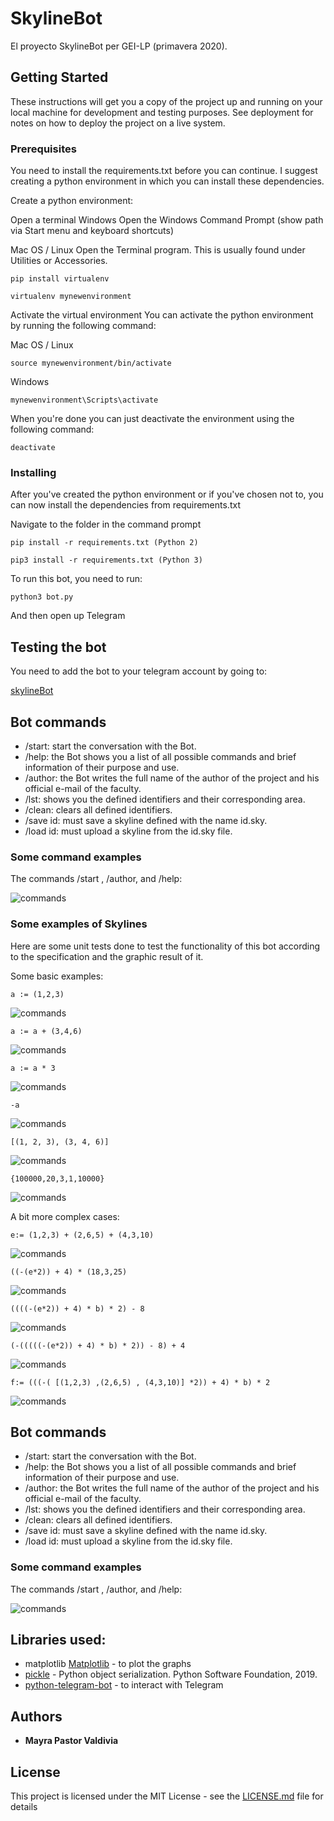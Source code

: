 # SkylineBot

El proyecto SkylineBot per GEI-LP (primavera 2020).

## Getting Started

These instructions will get you a copy of the project up and running on your local machine for development and testing purposes. See deployment for notes on how to deploy the project on a live system.

### Prerequisites

You need to install the requirements.txt before you can continue. I suggest creating a python environment in which you can install these dependencies.

Create a python environment:

Open a terminal
Windows
Open the Windows Command Prompt (show path via Start menu and keyboard shortcuts)

Mac OS / Linux
Open the Terminal program. This is usually found under Utilities or Accessories.

```
pip install virtualenv

```

```
virtualenv mynewenvironment

```
Activate the virtual environment
You can activate the python environment by running the following command:

Mac OS / Linux
```
source mynewenvironment/bin/activate
```
Windows
```
mynewenvironment\Scripts\activate

```

When you're done you can just deactivate the environment using the following command:
```
deactivate

```

### Installing

After you've created the python environment or if you've chosen not to, you can now install the dependencies from requirements.txt

Navigate to the folder in the command prompt

```
pip install -r requirements.txt (Python 2)

pip3 install -r requirements.txt (Python 3)

```

To run this bot, you need to run:

```
python3 bot.py
```

And then open up Telegram

## Testing the bot

You need to add the bot to your telegram account by going to:

[skylineBot](https://t.me/lp_skylineBot)

## Bot commands

* /start: start the conversation with the Bot.
* /help: the Bot shows you a list of all possible commands and brief information of their purpose and use.
* /author: the Bot writes the full name of the author of the project and his official e-mail of the faculty.
* /lst: shows you the defined identifiers and their corresponding area.
* /clean: clears all defined identifiers.
* /save id: must save a skyline defined with the name id.sky.
* /load id: must upload a skyline from the id.sky file.


### Some command examples

The commands /start , /author, and /help:

![commands](/outputs/commands1.png)


### Some examples of Skylines

Here are some unit tests done to test the functionality of this bot according to the specification and the graphic result of it.

Some basic examples:

```
a := (1,2,3)

```
![commands](/outputs/skybasic1.png)

```
a := a + (3,4,6)

```
![commands](/outputs/skybasic2.png)

```
a := a * 3

```
![commands](/outputs/skybasic3.png)


```
-a

```
![commands](/outputs/skybasic4.png)


```
[(1, 2, 3), (3, 4, 6)]

```
![commands](/outputs/skybasic5.png)


```
{100000,20,3,1,10000}

```
![commands](/outputs/skycom6.png)


A bit more complex cases:

```
e:= (1,2,3) + (2,6,5) + (4,3,10)

```
![commands](/outputs/skycom7.png)


```
((-(e*2)) + 4) * (18,3,25)

```
![commands](/outputs/skycom8.png)


```
((((-(e*2)) + 4) * b) * 2) - 8

```
![commands](/outputs/skycom9.png)


```
(-(((((-(e*2)) + 4) * b) * 2)) - 8) + 4

```
![commands](/outputs/skycom10.png)


```
f:= (((-( [(1,2,3) ,(2,6,5) , (4,3,10)] *2)) + 4) * b) * 2
```
![commands](/outputs/skycom11.png)


## Bot commands

* /start: start the conversation with the Bot.
* /help: the Bot shows you a list of all possible commands and brief information of their purpose and use.
* /author: the Bot writes the full name of the author of the project and his official e-mail of the faculty.
* /lst: shows you the defined identifiers and their corresponding area.
* /clean: clears all defined identifiers.
* /save id: must save a skyline defined with the name id.sky.
* /load id: must upload a skyline from the id.sky file.


### Some command examples

The commands /start , /author, and /help:

![commands](/outputs/commands1.jpg)



## Libraries used:

* matplotlib [Matplotlib](https://matplotlib.org/) - to plot the graphs
* [pickle](https://docs.python.org/3.6/library/pickle.html) - Python object serialization. Python Software Foundation, 2019.
* [python-telegram-bot](https://python-telegram-bot.org/) - to interact with Telegram


## Authors

* **Mayra Pastor Valdivia** 

## License

This project is licensed under the MIT License - see the [LICENSE.md](LICENSE.md) file for details

